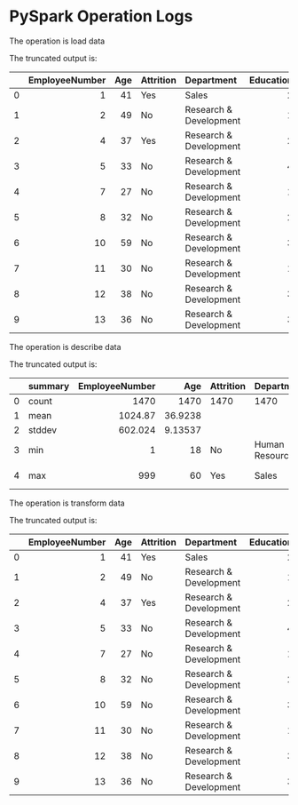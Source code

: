 # PySpark Operation Logs

The operation is load data

The truncated output is: 

|    |   EmployeeNumber |   Age | Attrition   | Department             |   Education | EducationField   |   EmployeeCount |
|---:|-----------------:|------:|:------------|:-----------------------|------------:|:-----------------|----------------:|
|  0 |                1 |    41 | Yes         | Sales                  |           2 | Life Sciences    |               1 |
|  1 |                2 |    49 | No          | Research & Development |           1 | Life Sciences    |               1 |
|  2 |                4 |    37 | Yes         | Research & Development |           2 | Other            |               1 |
|  3 |                5 |    33 | No          | Research & Development |           4 | Life Sciences    |               1 |
|  4 |                7 |    27 | No          | Research & Development |           1 | Medical          |               1 |
|  5 |                8 |    32 | No          | Research & Development |           2 | Life Sciences    |               1 |
|  6 |               10 |    59 | No          | Research & Development |           3 | Medical          |               1 |
|  7 |               11 |    30 | No          | Research & Development |           1 | Life Sciences    |               1 |
|  8 |               12 |    38 | No          | Research & Development |           3 | Life Sciences    |               1 |
|  9 |               13 |    36 | No          | Research & Development |           3 | Medical          |               1 |

The operation is describe data

The truncated output is: 

|    | summary   |   EmployeeNumber |        Age | Attrition   | Department      |   Education | EducationField   |   EmployeeCount |
|---:|:----------|-----------------:|-----------:|:------------|:----------------|------------:|:-----------------|----------------:|
|  0 | count     |         1470     | 1470       | 1470        | 1470            |  1470       | 1470             |            1470 |
|  1 | mean      |         1024.87  |   36.9238  |             |                 |     2.91293 |                  |               1 |
|  2 | stddev    |          602.024 |    9.13537 |             |                 |     1.02416 |                  |               0 |
|  3 | min       |            1     |   18       | No          | Human Resources |     1       | Human Resources  |               1 |
|  4 | max       |          999     |   60       | Yes         | Sales           |     5       | Technical Degree |               1 |

The operation is transform data

The truncated output is: 

|    |   EmployeeNumber |   Age | Attrition   | Department             |   Education | EducationField   |   EmployeeCount |   Attrition_Flag |   Department_Code |   EducationField_Code |
|---:|-----------------:|------:|:------------|:-----------------------|------------:|:-----------------|----------------:|-----------------:|------------------:|----------------------:|
|  0 |                1 |    41 | Yes         | Sales                  |           2 | Life Sciences    |               1 |                1 |                 1 |                     1 |
|  1 |                2 |    49 | No          | Research & Development |           1 | Life Sciences    |               1 |                0 |                 2 |                     1 |
|  2 |                4 |    37 | Yes         | Research & Development |           2 | Other            |               1 |                1 |                 2 |                     5 |
|  3 |                5 |    33 | No          | Research & Development |           4 | Life Sciences    |               1 |                0 |                 2 |                     1 |
|  4 |                7 |    27 | No          | Research & Development |           1 | Medical          |               1 |                0 |                 2 |                     3 |
|  5 |                8 |    32 | No          | Research & Development |           2 | Life Sciences    |               1 |                0 |                 2 |                     1 |
|  6 |               10 |    59 | No          | Research & Development |           3 | Medical          |               1 |                0 |                 2 |                     3 |
|  7 |               11 |    30 | No          | Research & Development |           1 | Life Sciences    |               1 |                0 |                 2 |                     1 |
|  8 |               12 |    38 | No          | Research & Development |           3 | Life Sciences    |               1 |                0 |                 2 |                     1 |
|  9 |               13 |    36 | No          | Research & Development |           3 | Medical          |               1 |                0 |                 2 |                     3 |

